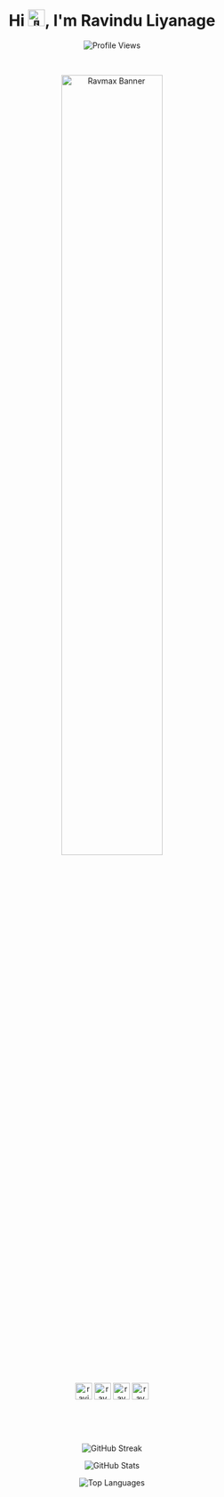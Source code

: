 <h1 align="center">
  Hi <img src="https://media.giphy.com/media/hvRJCLFzcasrR4ia7z/giphy.gif" width="30px" alt="👋"/>, I'm Ravindu Liyanage
</h1>

<p align="center">
  <img src="https://komarev.com/ghpvc/?username=ravmax-rdl&label=Profile%20views&color=0e75b6&style=flat" alt="Profile Views" />
</p>

<br>

<p align="center">
  <img src="https://github.com/user-attachments/assets/4e0d798c-83fe-4761-bb2a-5934956e2636" alt="Ravmax Banner" width="60%"/>
</p>


<p align="center">
 <a href="mailto:ravindudl.rc@gmail.com?body=%0A%0A---%0A_github_" target="blank"><img align="center" src="https://img.icons8.com/fluency-systems-regular/48/FFFFFF/message-squared.png" alt="ravindudl.rc@gmail.com" height="30" width="30" /></a>
<a href="https://twitter.com/ravmax_rdl" target="blank"><img align="center" src="https://img.icons8.com/fluency-systems-regular/48/FFFFFF/twitterx.png" alt="ravmax_rdl" height="30" width="30" /></a>
<a href="https://linkedin.com/in/ravmax-rdl" target="blank"><img align="center" src="https://img.icons8.com/fluency-systems-regular/48/FFFFFF/linkedin.png" alt="ravmax-rdl" height="30" width="30" /></a>
<a href="https://instagram.com/ravmax_rdl" target="blank"><img align="center" src="https://img.icons8.com/fluency-systems-regular/48/FFFFFF/instagram-new--v1.png" alt="ravmax_rdl" height="30" width="30" /></a>
</p>

<br>
<br>
<br>

<p align="center">
  <img src="https://github-readme-streak-stats.herokuapp.com?user=ravmax-rdl&theme=transparent&short_numbers=true&card_width=600&hide_border=true&type=png&dates=1f6ee9&background=EB545400&border=1f6ee9&stroke=EBEBEB&ring=91badc&fire=91badc&currStreakNum=1f6ee9&sideNums=1f6ee9&currStreakLabel=1f6ee9&sideLabels=1f6ee9&excludeDaysLabel=1f6ee9" alt="GitHub Streak" />
</p>

<p align="center">
  <img src="https://github-readme-stats.vercel.app/api?username=ravmax-rdl&show_icons=true&theme=transparent&hide_border=true&type=png&title_color=91badc&text_color=1f6ee9&icon_color=91badc" alt="GitHub Stats" />
</p>

<p align="center">
  <img src="https://github-readme-stats.vercel.app/api/top-langs/?username=ravmax-rdl&layout=donut&theme=transparent&hide_border=true&type=png&title_color=91badc&text_color=1f6ee9" alt="Top Languages" />
</p>
